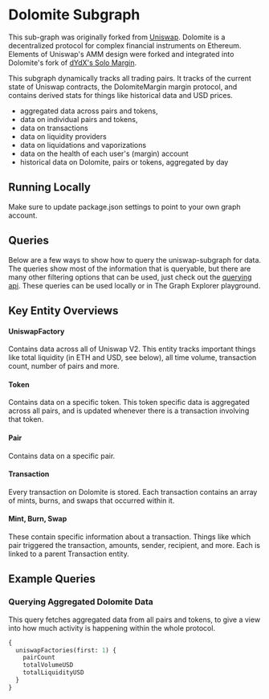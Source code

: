 # Dolomite Subgraph

This sub-graph was originally forked from [Uniswap](https://uniswap.org/). Dolomite is a decentralized protocol for 
complex financial instruments on Ethereum. Elements of Uniswap's AMM design were forked and integrated into Dolomite's 
fork of [dYdX's Solo Margin](https://github.com/dydxprotocol/solo). 

This subgraph dynamically tracks all trading pairs. It tracks of the current state of Uniswap contracts, the 
DolomiteMargin margin protocol, and contains derived stats for things like historical data and USD prices.

- aggregated data across pairs and tokens,
- data on individual pairs and tokens,
- data on transactions
- data on liquidity providers
- data on liquidations and vaporizations
- data on the health of each user's (margin) account
- historical data on Dolomite, pairs or tokens, aggregated by day

## Running Locally

Make sure to update package.json settings to point to your own graph account.

## Queries

Below are a few ways to show how to query the uniswap-subgraph for data. The queries show most of the information that 
is queryable, but there are many other filtering options that can be used, just check out the 
[querying api](https://thegraph.com/docs/graphql-api). These queries can be used locally or in The Graph Explorer 
playground.

## Key Entity Overviews

#### UniswapFactory

Contains data across all of Uniswap V2. This entity tracks important things like total liquidity (in ETH and USD, see 
below), all time volume, transaction count, number of pairs and more.

#### Token

Contains data on a specific token. This token specific data is aggregated across all pairs, and is updated whenever 
there is a transaction involving that token.

#### Pair

Contains data on a specific pair.

#### Transaction

Every transaction on Dolomite is stored. Each transaction contains an array of mints, burns, and swaps that occurred 
within it.

#### Mint, Burn, Swap

These contain specific information about a transaction. Things like which pair triggered the transaction, amounts, 
sender, recipient, and more. Each is linked to a parent Transaction entity.

## Example Queries

### Querying Aggregated Dolomite Data

This query fetches aggregated data from all pairs and tokens, to give a view into how much activity is happening within 
the whole protocol.

```graphql
{
  uniswapFactories(first: 1) {
    pairCount
    totalVolumeUSD
    totalLiquidityUSD
  }
}
```
